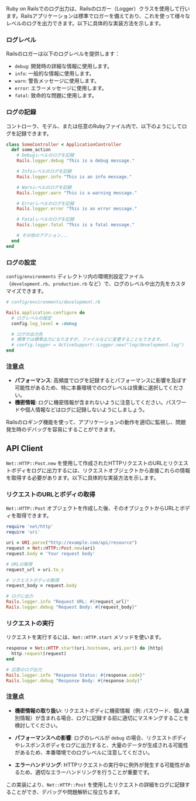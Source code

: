 
Ruby on Railsでのログ出力は、Railsのロガー（Logger）クラスを使用して行います。Railsアプリケーションは標準でロガーを備えており、これを使って様々なレベルのログを出力できます。以下に具体的な実装方法を示します。

### ログレベル

Railsのロガーは以下のログレベルを提供します：

- `debug`: 開発時の詳細な情報に使用します。
- `info`: 一般的な情報に使用します。
- `warn`: 警告メッセージに使用します。
- `error`: エラーメッセージに使用します。
- `fatal`: 致命的な問題に使用します。

### ログの記録

コントローラ、モデル、または任意のRubyファイル内で、以下のようにしてログを記録できます。

```ruby
class SomeController < ApplicationController
  def some_action
    # Debugレベルのログを記録
    Rails.logger.debug "This is a debug message."

    # Infoレベルのログを記録
    Rails.logger.info "This is an info message."

    # Warnレベルのログを記録
    Rails.logger.warn "This is a warning message."

    # Errorレベルのログを記録
    Rails.logger.error "This is an error message."

    # Fatalレベルのログを記録
    Rails.logger.fatal "This is a fatal message."

    # その他のアクション...
  end
end
```

### ログの設定

`config/environments` ディレクトリ内の環境別設定ファイル（`development.rb`、`production.rb` など）で、ログのレベルや出力先をカスタマイズできます。

```ruby
# config/environments/development.rb

Rails.application.configure do
  # ログレベルの設定
  config.log_level = :debug

  # ログの出力先
  # 標準では標準出力になりますが、ファイルなどに変更することもできます。
  # config.logger = ActiveSupport::Logger.new("log/development.log")
end
```

### 注意点

- **パフォーマンス**: 高頻度でログを記録するとパフォーマンスに影響を及ぼす可能性があるため、特に本番環境でのログレベルは慎重に選択してください。
- **機密情報**: ログに機密情報が含まれないように注意してください。パスワードや個人情報などはログに記録しないようにしましょう。

Railsのロギング機能を使って、アプリケーションの動作を適切に監視し、問題発生時のデバッグを容易にすることができます。

## API Client

`Net::HTTP::Post.new` を使用して作成されたHTTPリクエストのURLとリクエストボディをログに出力するには、リクエストオブジェクトから直接これらの情報を取得する必要があります。以下に具体的な実装方法を示します。

### リクエストのURLとボディの取得

`Net::HTTP::Post` オブジェクトを作成した後、そのオブジェクトからURLとボディを取得できます。

```ruby
require 'net/http'
require 'uri'

uri = URI.parse("http://example.com/api/resource")
request = Net::HTTP::Post.new(uri)
request.body = 'Your request body'

# URLの取得
request_url = uri.to_s

# リクエストボディの取得
request_body = request.body

# ログに出力
Rails.logger.info "Request URL: #{request_url}"
Rails.logger.debug "Request Body: #{request_body}"
```

### リクエストの実行

リクエストを実行するには、`Net::HTTP.start` メソッドを使います。

```ruby
response = Net::HTTP.start(uri.hostname, uri.port) do |http|
  http.request(request)
end

# 応答のログ出力
Rails.logger.info "Response Status: #{response.code}"
Rails.logger.debug "Response Body: #{response.body}"
```

### 注意点

- **機密情報の取り扱い**: リクエストボディに機密情報（例: パスワード、個人識別情報）が含まれる場合、ログに記録する前に適切にマスキングすることを検討してください。

- **パフォーマンスへの影響**: ログのレベルが `debug` の場合、リクエストボディやレスポンスボディをログに出力すると、大量のデータが生成される可能性があるため、本番環境でのログレベルに注意してください。

- **エラーハンドリング**: HTTPリクエストの実行中に例外が発生する可能性があるため、適切なエラーハンドリングを行うことが重要です。

この実装により、`Net::HTTP::Post` を使用したリクエストの詳細をログに記録することができ、デバッグや問題解析に役立ちます。